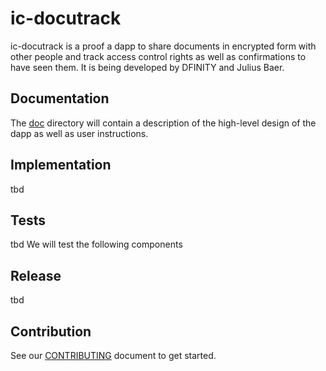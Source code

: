 # ic-docutrack

ic-docutrack is a proof a dapp to share documents in encrypted form with other people and track access control rights as well as confirmations to have seen them. It is being developed by DFINITY and Julius Baer.

## Documentation

The [doc](doc/) directory will contain a description of the high-level design of the dapp as well as user instructions.

## Implementation

tbd

## Tests

tbd
We will test the following components

## Release

tbd

## Contribution

See our [CONTRIBUTING](.github/CONTRIBUTING.md) document to get started.
